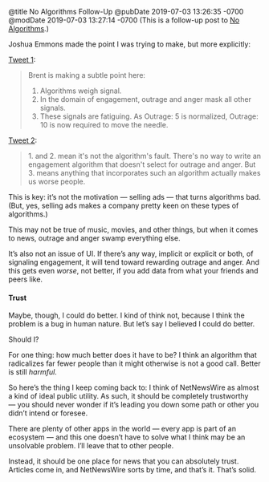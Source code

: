 @title No Algorithms Follow-Up
@pubDate 2019-07-03 13:26:35 -0700
@modDate 2019-07-03 13:27:14 -0700
(This is a follow-up post to [No Algorithms](https://inessential.com/2019/07/02/no_algorithms).)

Joshua Emmons made the point I was trying to make, but more explicitly:

[Tweet 1](https://twitter.com/jemmons/status/1146418876349128704):

>Brent is making a subtle point here:<br />
>1. Algorithms weigh signal.<br />
>2. In the domain of engagement, outrage and anger mask all other signals.<br />
>3. These signals are fatiguing. As Outrage: 5 is normalized, Outrage: 10 is now required to move the needle.<br />

[Tweet 2](https://twitter.com/jemmons/status/1146418877133402112):

> &#49;. and 2. mean it's not the algorithm's fault. There's no way to write an engagement algorithm that doesn't select for outrage and anger. But 3. means anything that incorporates such an algorithm actually makes us worse people.

This is key: it’s not the motivation — selling ads — that turns algorithms bad. (But, yes, selling ads makes a company pretty keen on these types of algorithms.)

This may not be true of music, movies, and other things, but when it comes to news, outrage and anger swamp everything else.

It’s also not an issue of UI. If there’s any way, implicit or explicit or both, of signaling engagement, it will tend toward rewarding outrage and anger. And this gets even *worse*, not better, if you add data from what your friends and peers like.

#### Trust

Maybe, though, I could do better. I kind of think not, because I think the problem is a bug in human nature. But let’s say I believed I could do better.

Should I?

For one thing: how much better does it have to be? I think an algorithm that radicalizes far fewer people than it might otherwise is not a good call. Better is still *harmful*.

So here’s the thing I keep coming back to: I think of NetNewsWire as almost a kind of ideal public utility. As such, it should be completely trustworthy — you should never wonder if it’s leading you down some path or other you didn’t intend or foresee.

There are plenty of other apps in the world — every app is part of an ecosystem — and this one doesn’t have to solve what I think may be an unsolvable problem. I’ll leave that to other people.

Instead, it should be one place for news that you can absolutely trust. Articles come in, and NetNewsWire sorts by time, and that’s it. That’s solid.
